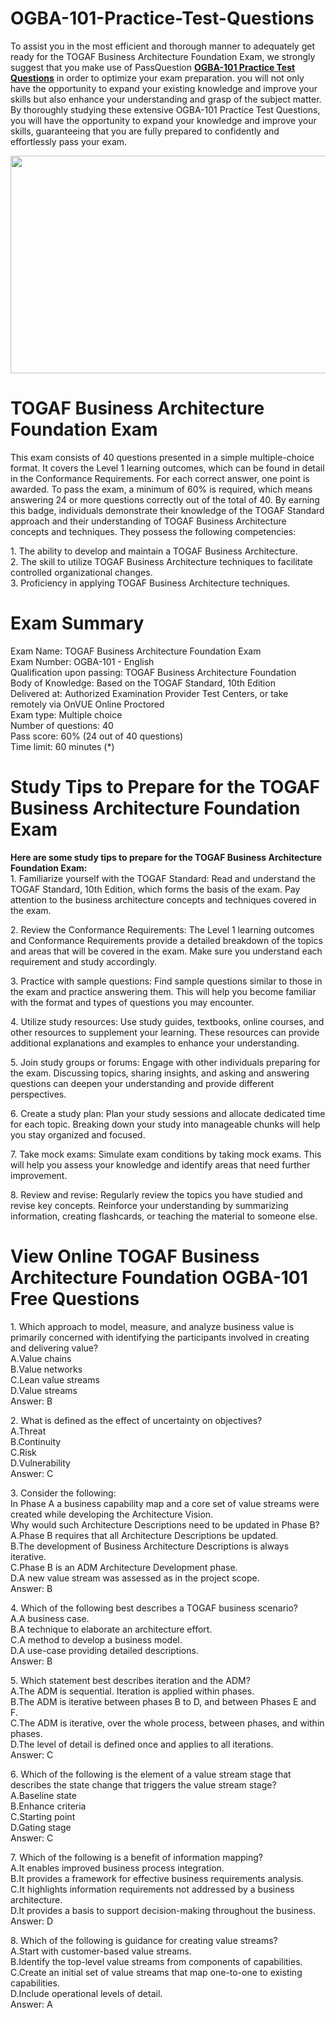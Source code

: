 # OGBA-101-Practice-Test-Questions
<p>To assist you in the most efficient and thorough manner to adequately get ready for the TOGAF Business Architecture Foundation Exam, we strongly suggest that you make use of PassQuestion <strong><a href="https://www.passquestion.com/ogba-101.html">OGBA-101 Practice Test Questions</a></strong> in order to optimize your exam preparation. you will not only have the opportunity to expand your existing knowledge and improve your skills but also enhance your understanding and grasp of the subject matter. By thoroughly studying these extensive OGBA-101 Practice Test Questions, you will have the opportunity to expand your knowledge and improve your skills, guaranteeing that you are fully prepared to confidently and effortlessly pass your exam.</p>

<p><img alt="" src="https://www.passquestion.com/uploads/pqcom/images/20230916/78944fb901cbcacb57a5de85fd5ab902.jpg" style="height:348px; width:618px" /></p>

<h1>TOGAF Business Architecture Foundation Exam</h1>

<p>This exam consists of 40 questions presented in a simple multiple-choice format. It covers the Level 1 learning outcomes, which can be found in detail in the Conformance Requirements. For each correct answer, one point is awarded. To pass the exam, a minimum of 60% is required, which means answering 24 or more questions correctly out of the total of 40. By earning this badge, individuals demonstrate their knowledge of the TOGAF Standard approach and their understanding of TOGAF Business Architecture concepts and techniques. They possess the following competencies:</p>

<p>1. The ability to develop and maintain a TOGAF Business Architecture.<br />
2. The skill to utilize TOGAF Business Architecture techniques to facilitate controlled organizational changes.<br />
3. Proficiency in applying TOGAF Business Architecture techniques.</p>

<h1>Exam Summary</h1>

<p>Exam Name: TOGAF Business Architecture Foundation Exam<br />
Exam Number: OGBA-101 - English<br />
Qualification upon passing: TOGAF Business Architecture Foundation<br />
Body of Knowledge: Based on the TOGAF Standard, 10th Edition<br />
Delivered at: Authorized Examination Provider Test Centers, or take remotely via OnVUE Online Proctored<br />
Exam type: Multiple choice<br />
Number of questions: 40<br />
Pass score: 60% (24 out of 40 questions)<br />
Time limit: 60 minutes (*)</p>

<h1>Study Tips to Prepare for the TOGAF Business Architecture Foundation Exam</h1>

<p><strong>Here are some study tips to prepare for the TOGAF Business Architecture Foundation Exam:</strong><br />
1. Familiarize yourself with the TOGAF Standard: Read and understand the TOGAF Standard, 10th Edition, which forms the basis of the exam. Pay attention to the business architecture concepts and techniques covered in the exam.</p>

<p>2. Review the Conformance Requirements: The Level 1 learning outcomes and Conformance Requirements provide a detailed breakdown of the topics and areas that will be covered in the exam. Make sure you understand each requirement and study accordingly.</p>

<p>3. Practice with sample questions: Find sample questions similar to those in the exam and practice answering them. This will help you become familiar with the format and types of questions you may encounter.</p>

<p>4. Utilize study resources: Use study guides, textbooks, online courses, and other resources to supplement your learning. These resources can provide additional explanations and examples to enhance your understanding.</p>

<p>5. Join study groups or forums: Engage with other individuals preparing for the exam. Discussing topics, sharing insights, and asking and answering questions can deepen your understanding and provide different perspectives.</p>

<p>6. Create a study plan: Plan your study sessions and allocate dedicated time for each topic. Breaking down your study into manageable chunks will help you stay organized and focused.</p>

<p>7. Take mock exams: Simulate exam conditions by taking mock exams. This will help you assess your knowledge and identify areas that need further improvement.</p>

<p>8. Review and revise: Regularly review the topics you have studied and revise key concepts. Reinforce your understanding by summarizing information, creating flashcards, or teaching the material to someone else.</p>

<h1>View Online TOGAF Business Architecture Foundation OGBA-101 Free Questions</h1>

<p>1. Which approach to model, measure, and analyze business value is primarily concerned with identifying the participants involved in creating and delivering value?<br />
A.Value chains<br />
B.Value networks<br />
C.Lean value streams<br />
D.Value streams<br />
Answer: B</p>

<p>2. What is defined as the effect of uncertainty on objectives?<br />
A.Threat<br />
B.Continuity<br />
C.Risk<br />
D.Vulnerability<br />
Answer: C</p>

<p>3. Consider the following:<br />
In Phase A a business capability map and a core set of value streams were created while developing the Architecture Vision.<br />
Why would such Architecture Descriptions need to be updated in Phase B?<br />
A.Phase B requires that all Architecture Descriptions be updated.<br />
B.The development of Business Architecture Descriptions is always iterative.<br />
C.Phase B is an ADM Architecture Development phase.<br />
D.A new value stream was assessed as in the project scope.<br />
Answer: B</p>

<p>4. Which of the following best describes a TOGAF business scenario?<br />
A.A business case.<br />
B.A technique to elaborate an architecture effort.<br />
C.A method to develop a business model.<br />
D.A use-case providing detailed descriptions.<br />
Answer: B</p>

<p>5. Which statement best describes iteration and the ADM?<br />
A.The ADM is sequential. Iteration is applied within phases.<br />
B.The ADM is iterative between phases B to D, and between Phases E and F.<br />
C.The ADM is iterative, over the whole process, between phases, and within phases.<br />
D.The level of detail is defined once and applies to all iterations.<br />
Answer: C</p>

<p>6. Which of the following is the element of a value stream stage that describes the state change that triggers the value stream stage?<br />
A.Baseline state<br />
B.Enhance criteria<br />
C.Starting point<br />
D.Gating stage<br />
Answer: C</p>

<p>7. Which of the following is a benefit of information mapping?<br />
A.It enables improved business process integration.<br />
B.It provides a framework for effective business requirements analysis.<br />
C.It highlights information requirements not addressed by a business architecture.<br />
D.It provides a basis to support decision-making throughout the business.<br />
Answer: D</p>

<p>8. Which of the following is guidance for creating value streams?<br />
A.Start with customer-based value streams.<br />
B.Identify the top-level value streams from components of capabilities.<br />
C.Create an initial set of value streams that map one-to-one to existing capabilities.<br />
D.Include operational levels of detail.<br />
Answer: A</p>
